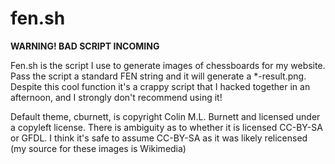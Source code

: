 # fen.sh

**WARNING! BAD SCRIPT INCOMING**

Fen.sh is the script I use to generate images of chessboards for my website.
Pass the script a standard FEN string and it will generate a *-result.png.
Despite this cool function it's a crappy script that I hacked together in an
afternoon, and I strongly don't recommend using it!

Default theme, cburnett, is copyright Colin M.L. Burnett and licensed under a
copyleft license. There is ambiguity as to whether it is licensed CC-BY-SA or
GFDL. I think it's safe to assume CC-BY-SA as it was likely relicensed (my
source for these images is Wikimedia)
